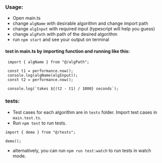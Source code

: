 ### Usage:

- Open main.ts
- change `algName` with desirable algorithm and change import path
- change `algInput` with required input (typescript will help you guess)
- change `algPath` with path of the desired algorithm
- run `npm start` and see your output on terminal

#### test in main.ts by importing function and running like this:

```
 import { algName } from "@/algPath";

 const t1 = performance.now();
 console.log(algName(algInput));
 const t2 = performance.now();

 console.log(`takes ${(t2 - t1) / 1000} seconds`);
```

### tests:

- Test cases for each algorithm are in `tests` folder. Import test cases in `main.test.ts`.
- Run `npm test` to run tests.

```
import { demo } from "@/tests";

demo();
```

- alternatively, you can run `npm run test:watch` to run tests in watch mode.
